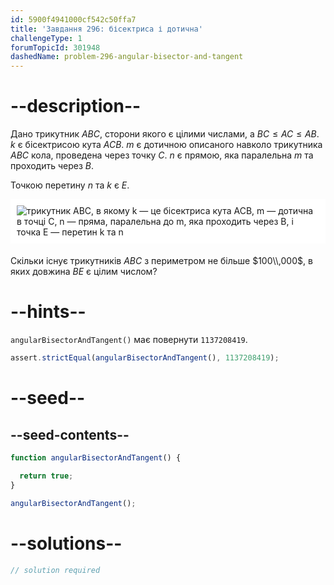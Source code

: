```yaml
---
id: 5900f4941000cf542c50ffa7
title: 'Завдання 296: бісектриса і дотична'
challengeType: 1
forumTopicId: 301948
dashedName: problem-296-angular-bisector-and-tangent
---
```


# --description--

Дано трикутник $ABC$, сторони якого є цілими числами, а $BC ≤ AC ≤ AB$. $k$ є бісектрисою кута $ACB$. $m$ є дотичною описаного навколо трикутника $ABC$ кола, проведена через точку $C$. $n$ є прямою, яка паралельна $m$ та проходить через $B$.

Точкою перетину $n$ та $k$ є $E$.

<img alt="трикутник ABC, в якому k — це бісектриса кута ACB, m — дотична в точці C, n — пряма, паралельна до m, яка проходить через B, і точка E — перетин k та n" src="https://cdn.freecodecamp.org/curriculum/project-euler/angular-bisector-and-tangent.gif" style="background-color: white; padding: 10px; display: block; margin-right: auto; margin-left: auto; margin-bottom: 1.2rem;" />

Скільки існує трикутників $ABC$ з периметром не більше $100\\,000$, в яких довжина $BE$ є цілим числом?

# --hints--

`angularBisectorAndTangent()` має повернути `1137208419`.

```js
assert.strictEqual(angularBisectorAndTangent(), 1137208419);
```

# --seed--

## --seed-contents--

```js
function angularBisectorAndTangent() {

  return true;
}

angularBisectorAndTangent();
```

# --solutions--

```js
// solution required
```
